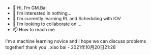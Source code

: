 - 👋 Hi, I’m GM.Bai
- 👀 I’m interested in nothing...
- 🌱 I’m currently learning RL and Scheduling with IOV
- 💞️ I’m looking to collaborate on ...
- 📫 How to reach me 

<!---
baiguangming1234/baiguangming1234 is a ✨ special ✨ repository because its `README.md` (this file) appears on your GitHub profile.
You can click the Preview link to take a look at your changes.
--->
I'm a machine learning  novice and I hope we can discuss problems together!
thank you . 
xiao bai - 2021年10月20日21:28
